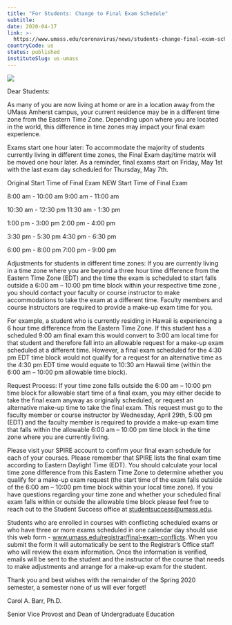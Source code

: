 ```yaml
---
title: "For Students: Change to Final Exam Schedule"
subtitle: 
date: 2020-04-17
link: >-
  https://www.umass.edu/coronavirus/news/students-change-final-exam-schedule
countryCode: us
status: published
instituteSlug: us-umass
---
```

![](https://www.umass.edu/coronavirus/sites/default/files/socialmedia/facebook.png)

Dear Students:

As many of you are now living at home or are in a location away from the UMass Amherst campus, your current residence may be in a different time zone from the Eastern Time Zone. Depending upon where you are located in the world, this difference in time zones may impact your final exam experience.

Exams start one hour later: To accommodate the majority of students currently living in different time zones, the Final Exam day/time matrix will be moved one hour later. As a reminder, final exams start on Friday, May 1st with the last exam day scheduled for Thursday, May 7th.

Original Start Time of Final Exam NEW Start Time of Final Exam

8:00 am - 10:00 am 9:00 am - 11:00 am

10:30 am - 12:30 pm 11:30 am - 1:30 pm

1:00 pm - 3:00 pm 2:00 pm - 4:00 pm

3:30 pm - 5:30 pm 4:30 pm - 6:30 pm

6:00 pm - 8:00 pm 7:00 pm - 9:00 pm

Adjustments for students in different time zones: If you are currently living in a time zone where you are beyond a three hour time difference from the Eastern Time Zone (EDT) and the time the exam is scheduled to start falls outside a 6:00 am – 10:00 pm time block within your respective time zone , you should contact your faculty or course instructor to make accommodations to take the exam at a different time. Faculty members and course instructors are required to provide a make-up exam time for you.



For example, a student who is currently residing in Hawaii is experiencing a 6 hour time difference from the Eastern Time Zone. If this student has a scheduled 9:00 am final exam this would convert to 3:00 am local time for that student and therefore fall into an allowable request for a make-up exam scheduled at a different time. However, a final exam scheduled for the 4:30 pm EDT time block would not qualify for a request for an alternative time as the 4:30 pm EDT time would equate to 10:30 am Hawaii time (within the 6:00 am – 10:00 pm allowable time block).

Request Process: If your time zone falls outside the 6:00 am – 10:00 pm time block for allowable start time of a final exam, you may either decide to take the final exam anyway as originally scheduled, or request an alternative make-up time to take the final exam. This request must go to the faculty member or course instructor by Wednesday, April 29th, 5:00 pm (EDT) and the faculty member is required to provide a make-up exam time that falls within the allowable 6:00 am – 10:00 pm time block in the time zone where you are currently living.

Please visit your SPIRE account to confirm your final exam schedule for each of your courses. Please remember that SPIRE lists the final exam time according to Eastern Daylight Time (EDT). You should calculate your local time zone difference from this Eastern Time Zone to determine whether you qualify for a make-up exam request (the start time of the exam falls outside of the 6:00 am – 10:00 pm time block within your local time zone). If you have questions regarding your time zone and whether your scheduled final exam falls within or outside the allowable time block please feel free to reach out to the Student Success office at studentsuccess@umass.edu.

Students who are enrolled in courses with conflicting scheduled exams or who have three or more exams scheduled in one calendar day should use this web form - www.umass.edu/registrar/final-exam-conflicts. When you submit the form it will automatically be sent to the Registrar’s Office staff who will review the exam information. Once the information is verified, emails will be sent to the student and the instructor of the course that needs to make adjustments and arrange for a make-up exam for the student.

Thank you and best wishes with the remainder of the Spring 2020 semester, a semester none of us will ever forget!

Carol A. Barr, Ph.D.

Senior Vice Provost and Dean of Undergraduate Education